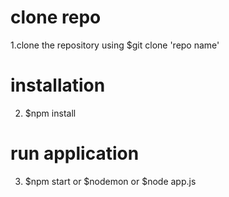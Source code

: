 # clone repo

1.clone the repository using \$git clone 'repo name'

# installation

2.  \$npm install

# run application

3.  $npm start or $nodemon or \$node app.js
